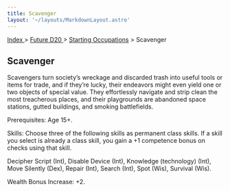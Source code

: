```yaml
---
title: Scavenger
layout: '~/layouts/MarkdownLayout.astro'
---
```


[ Index ](/) > [ Future D20 ](/future.d20.srd) > [Starting Occupations](/future.d20.srd/starting.occupations) > Scavenger

## Scavenger

Scavengers turn society’s wreckage and discarded trash into useful tools or
items for trade, and if they’re lucky, their endeavors might even yield one or
two objects of special value. They effortlessly navigate and strip clean the
most treacherous places, and their playgrounds are abandoned space stations,
gutted buildings, and smoking battlefields.

Prerequisites: Age 15+.

Skills: Choose three of the following skills as permanent class skills. If a
skill you select is already a class skill, you gain a +1 competence bonus on
checks using that skill.

Decipher Script (Int), Disable Device (Int), Knowledge (technology) (Int),
Move Silently (Dex), Repair (Int), Search (Int), Spot (Wis), Survival (Wis).

Wealth Bonus Increase: +2.


